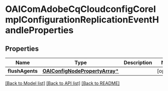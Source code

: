 # OAIComAdobeCqCloudconfigCoreImplConfigurationReplicationEventHandleProperties

## Properties
Name | Type | Description | Notes
------------ | ------------- | ------------- | -------------
**flushAgents** | [**OAIConfigNodePropertyArray***](OAIConfigNodePropertyArray.md) |  | [optional] 

[[Back to Model list]](../README.md#documentation-for-models) [[Back to API list]](../README.md#documentation-for-api-endpoints) [[Back to README]](../README.md)


